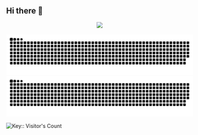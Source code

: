 ## Hi there 👋

<p align="center">
  <img height="160px" src="https://github-readme-stats-sigma-five.vercel.app/api?username=raphelwei&show_icons=true&count_private=true&include_all_commits=true&theme=dracula" />
<!--   <img height="160px" src="https://github-readme-stats.vercel.app/api/wakatime?username=raphelwei&layout=compact&langs_count=8&theme=dracula" /> -->
</p>

<p align="center">
    <img src="https://raw.githubusercontent.com/platane/platane/output/github-contribution-grid-snake-dark.svg#gh-dark-mode-only" />
    <img src="https://raw.githubusercontent.com/platane/platane/output/github-contribution-grid-snake.svg#gh-light-mode-only" />
</p>
<img src="https://profile-counter.deno.dev/:yourkey:/count.svg" alt="Key:: Visitor's Count" />
